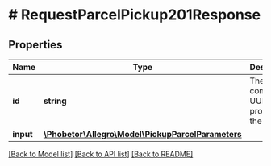 # # RequestParcelPickup201Response

## Properties

Name | Type | Description | Notes
------------ | ------------- | ------------- | -------------
**id** | **string** | The unique command UUID provided in the input. | [optional]
**input** | [**\Phobetor\Allegro\Model\PickupParcelParameters**](PickupParcelParameters.md) |  | [optional]

[[Back to Model list]](../../README.md#models) [[Back to API list]](../../README.md#endpoints) [[Back to README]](../../README.md)
